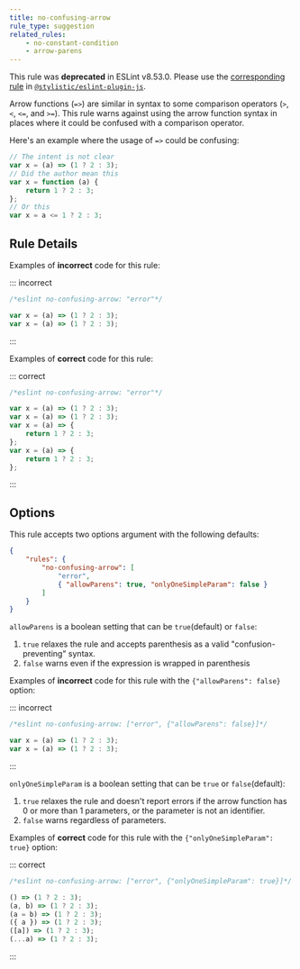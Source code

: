 ```yaml
---
title: no-confusing-arrow
rule_type: suggestion
related_rules:
    - no-constant-condition
    - arrow-parens
---
```


This rule was **deprecated** in ESLint v8.53.0. Please use the [corresponding rule](https://eslint.style/rules/js/no-confusing-arrow) in [`@stylistic/eslint-plugin-js`](https://eslint.style/packages/js).

Arrow functions (`=>`) are similar in syntax to some comparison operators (`>`, `<`, `<=`, and `>=`). This rule warns against using the arrow function syntax in places where it could be confused with a comparison operator.

Here's an example where the usage of `=>` could be confusing:

```js
// The intent is not clear
var x = (a) => (1 ? 2 : 3);
// Did the author mean this
var x = function (a) {
    return 1 ? 2 : 3;
};
// Or this
var x = a <= 1 ? 2 : 3;
```

## Rule Details

Examples of **incorrect** code for this rule:

::: incorrect

```js
/*eslint no-confusing-arrow: "error"*/

var x = (a) => (1 ? 2 : 3);
var x = (a) => (1 ? 2 : 3);
```

:::

Examples of **correct** code for this rule:

::: correct

```js
/*eslint no-confusing-arrow: "error"*/

var x = (a) => (1 ? 2 : 3);
var x = (a) => (1 ? 2 : 3);
var x = (a) => {
    return 1 ? 2 : 3;
};
var x = (a) => {
    return 1 ? 2 : 3;
};
```

:::

## Options

This rule accepts two options argument with the following defaults:

```json
{
    "rules": {
        "no-confusing-arrow": [
            "error",
            { "allowParens": true, "onlyOneSimpleParam": false }
        ]
    }
}
```

`allowParens` is a boolean setting that can be `true`(default) or `false`:

1. `true` relaxes the rule and accepts parenthesis as a valid "confusion-preventing" syntax.
2. `false` warns even if the expression is wrapped in parenthesis

Examples of **incorrect** code for this rule with the `{"allowParens": false}` option:

::: incorrect

```js
/*eslint no-confusing-arrow: ["error", {"allowParens": false}]*/

var x = (a) => (1 ? 2 : 3);
var x = (a) => (1 ? 2 : 3);
```

:::

`onlyOneSimpleParam` is a boolean setting that can be `true` or `false`(default):

1. `true` relaxes the rule and doesn't report errors if the arrow function has 0 or more than 1 parameters, or the parameter is not an identifier.
2. `false` warns regardless of parameters.

Examples of **correct** code for this rule with the `{"onlyOneSimpleParam": true}` option:

::: correct

```js
/*eslint no-confusing-arrow: ["error", {"onlyOneSimpleParam": true}]*/

() => (1 ? 2 : 3);
(a, b) => (1 ? 2 : 3);
(a = b) => (1 ? 2 : 3);
({ a }) => (1 ? 2 : 3);
([a]) => (1 ? 2 : 3);
(...a) => (1 ? 2 : 3);
```

:::

